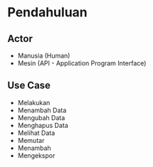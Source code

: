 # Pendahuluan

## Actor
- Manusia (Human)
- Mesin (API - Application Program Interface)

## Use Case
- Melakukan
- Menambah Data
- Mengubah Data
- Menghapus Data
- Melihat Data
- Memutar
- Menambah
- Mengekspor